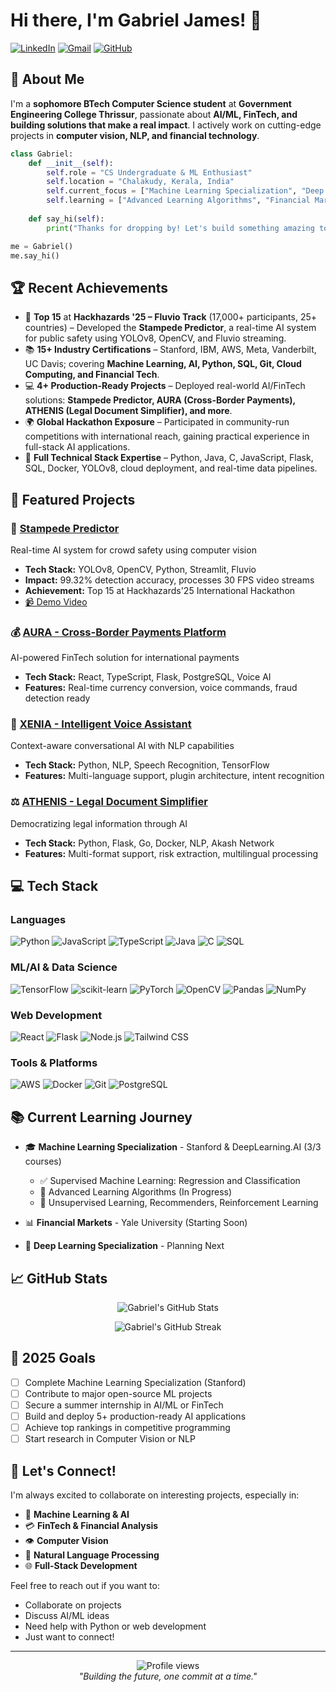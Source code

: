 <!--
# 👋 Hi, I'm Gabriel James

🎓 First-Year BTech CSE Student @ Government Engineering College Thrissur (GECT)  
📍 Based in Chalakudy, Kerala  
🎯 Focused on AI, Machine Learning, and Financial Technology

---

## 🌱 Currently Learning & Building

- 🤖 Machine Learning (Andrew Ng – Coursera)
- 📊 SQL for Data Science & Financial Markets (Yale)
- 🧠 Python for Data Science (IBM)
- ☁️ AWS Cloud Practitioner (AWS Educate)
- 📈 Building a Stock Price Predictor with LSTM

---

## 🧰 Languages & Tools

![Python](https://img.shields.io/badge/Python-3776AB?style=for-the-badge&logo=python&logoColor=white)
![Java](https://img.shields.io/badge/Java-ED8B00?style=for-the-badge&logo=openjdk&logoColor=white)
![SQL](https://img.shields.io/badge/SQL-4479A1?style=for-the-badge&logo=sqlite&logoColor=white)
![Git](https://img.shields.io/badge/Git-F05032?style=for-the-badge&logo=git&logoColor=white)
![Jupyter](https://img.shields.io/badge/Jupyter-F37626?style=for-the-badge&logo=jupyter&logoColor=white)
![Streamlit](https://img.shields.io/badge/Streamlit-FF4B4B?style=for-the-badge&logo=streamlit&logoColor=white)
![AWS](https://img.shields.io/badge/AWS-232F3E?style=for-the-badge&logo=amazon-aws&logoColor=white)

---

## 📌 Current Projects

- 📈 Stock Price Prediction using LSTM
- 🧠 Credit Card Fraud Detection with Machine Learning
- 🧪 Working on Deep Learning Neural Networks with TensorFlow

---

## 🌐 Let's Connect

- 🔗 LinkedIn: https://www.linkedin.com/in/gabrieljamesamara  
- 📫 Email: gabriel22dec@gmail.com  
- 🧠 Portfolio: Coming soon

<!---
gabsgj/gabsgj is a ✨ special ✨ repository because its `README.md` (this file) appears on your GitHub profile.
You can click the Preview link to take a look at your changes.
--->





















# Hi there, I'm Gabriel James! 👋

[![LinkedIn](https://img.shields.io/badge/LinkedIn-0077B5?style=for-the-badge&logo=linkedin&logoColor=white)](https://www.linkedin.com/in/gabrieljamesamara)
[![Gmail](https://img.shields.io/badge/Gmail-D14836?style=for-the-badge&logo=gmail&logoColor=white)](mailto:gabriel22dec@gmail.com)
[![GitHub](https://img.shields.io/badge/GitHub-100000?style=for-the-badge&logo=github&logoColor=white)](https://github.com/gabsgj)

## 🚀 About Me

I'm a **sophomore BTech Computer Science student** at **Government Engineering College Thrissur**, passionate about **AI/ML, FinTech, and building solutions that make a real impact**. I actively work on cutting-edge projects in **computer vision, NLP, and financial technology**.

<!--I'm a **sophomore BTech Computer Science student** at Government Engineering College Thrissur with a passion for **AI/ML**, **FinTech**, and building solutions that make a real impact. Currently maintaining a perfect **CGPA of 10.0/10.0** while actively working on cutting-edge projects in computer vision, NLP, and financial technology.-->

```python
class Gabriel:
    def __init__(self):
        self.role = "CS Undergraduate & ML Enthusiast"
        self.location = "Chalakudy, Kerala, India"
        self.current_focus = ["Machine Learning Specialization", "Deep Learning", "FinTech"]
        self.learning = ["Advanced Learning Algorithms", "Financial Markets", "System Design"]
        
    def say_hi(self):
        print("Thanks for dropping by! Let's build something amazing together 🚀")

me = Gabriel()
me.say_hi()
```
<!--
## 🏆 Recent Achievements

- 🥇 **Top 15** at **Hackhazards'25** (Fluvio Track) - Among 17,000+ participants from 25+ countries
- 🎯 **Perfect CGPA 10.0/10.0** - First Semester, BTech CSE
- 📚 **15+ Industry Certifications** - Stanford, IBM, AWS, Meta, Vanderbilt, UC Davis
- 💻 **4+ Production-Ready Projects** - Deployed AI solutions for real-world problems
- -->
## 🏆 Recent Achievements

- 🥇 **Top 15** at **Hackhazards '25 – Fluvio Track** (17,000+ participants, 25+ countries) – Developed the **Stampede Predictor**, a real-time AI system for public safety using YOLOv8, OpenCV, and Fluvio streaming.
- 📚 **15+ Industry Certifications** – Stanford, IBM, AWS, Meta, Vanderbilt, UC Davis; covering **Machine Learning, AI, Python, SQL, Git, Cloud Computing, and Financial Tech**.
- 💻 **4+ Production-Ready Projects** – Deployed real-world AI/FinTech solutions: **Stampede Predictor, AURA (Cross-Border Payments), ATHENIS (Legal Document Simplifier), and more**.
- 🌍 **Global Hackathon Exposure** – Participated in community-run competitions with international reach, gaining practical experience in full-stack AI applications.
- 🔧 **Full Technical Stack Expertise** – Python, Java, C, JavaScript, Flask, SQL, Docker, YOLOv8, cloud deployment, and real-time data pipelines.

## 🔭 Featured Projects

### 🚨 [Stampede Predictor](https://github.com/gabsgj/Stampede-Predictor)
Real-time AI system for crowd safety using computer vision
- **Tech Stack:** YOLOv8, OpenCV, Python, Streamlit, Fluvio
- **Impact:** 99.32% detection accuracy, processes 30 FPS video streams
- **Achievement:** Top 15 at Hackhazards'25 International Hackathon
- [📹 Demo Video](https://youtu.be/KKmF_QUh2yI)

### 💰 [AURA - Cross-Border Payments Platform](https://github.com/gabsgj/AURA)
AI-powered FinTech solution for international payments
- **Tech Stack:** React, TypeScript, Flask, PostgreSQL, Voice AI
- **Features:** Real-time currency conversion, voice commands, fraud detection ready

### 🤖 [XENIA - Intelligent Voice Assistant](https://github.com/gabsgj/Xenia)
Context-aware conversational AI with NLP capabilities
- **Tech Stack:** Python, NLP, Speech Recognition, TensorFlow
- **Features:** Multi-language support, plugin architecture, intent recognition

### ⚖️ [ATHENIS - Legal Document Simplifier](https://github.com/gabsgj/athenis)
Democratizing legal information through AI
- **Tech Stack:** Python, Flask, Go, Docker, NLP, Akash Network
- **Features:** Multi-format support, risk extraction, multilingual processing

## 💻 Tech Stack

### Languages
![Python](https://img.shields.io/badge/Python-3776AB?style=flat-square&logo=python&logoColor=white)
![JavaScript](https://img.shields.io/badge/JavaScript-F7DF1E?style=flat-square&logo=javascript&logoColor=black)
![TypeScript](https://img.shields.io/badge/TypeScript-007ACC?style=flat-square&logo=typescript&logoColor=white)
![Java](https://img.shields.io/badge/Java-ED8B00?style=flat-square&logo=openjdk&logoColor=white)
![C](https://img.shields.io/badge/C-00599C?style=flat-square&logo=c&logoColor=white)
![SQL](https://img.shields.io/badge/SQL-4479A1?style=flat-square&logo=postgresql&logoColor=white)

### ML/AI & Data Science
![TensorFlow](https://img.shields.io/badge/TensorFlow-FF6F00?style=flat-square&logo=tensorflow&logoColor=white)
![scikit-learn](https://img.shields.io/badge/scikit--learn-F7931E?style=flat-square&logo=scikit-learn&logoColor=white)
![PyTorch](https://img.shields.io/badge/PyTorch-EE4C2C?style=flat-square&logo=pytorch&logoColor=white)
![OpenCV](https://img.shields.io/badge/OpenCV-5C3EE8?style=flat-square&logo=opencv&logoColor=white)
![Pandas](https://img.shields.io/badge/Pandas-150458?style=flat-square&logo=pandas&logoColor=white)
![NumPy](https://img.shields.io/badge/NumPy-013243?style=flat-square&logo=numpy&logoColor=white)

### Web Development
![React](https://img.shields.io/badge/React-20232A?style=flat-square&logo=react&logoColor=61DAFB)
![Flask](https://img.shields.io/badge/Flask-000000?style=flat-square&logo=flask&logoColor=white)
![Node.js](https://img.shields.io/badge/Node.js-43853D?style=flat-square&logo=node.js&logoColor=white)
![Tailwind CSS](https://img.shields.io/badge/Tailwind_CSS-38B2AC?style=flat-square&logo=tailwind-css&logoColor=white)

### Tools & Platforms
![AWS](https://img.shields.io/badge/AWS-232F3E?style=flat-square&logo=amazon-aws&logoColor=white)
![Docker](https://img.shields.io/badge/Docker-2496ED?style=flat-square&logo=docker&logoColor=white)
![Git](https://img.shields.io/badge/Git-F05032?style=flat-square&logo=git&logoColor=white)
![PostgreSQL](https://img.shields.io/badge/PostgreSQL-316192?style=flat-square&logo=postgresql&logoColor=white)

## 📚 Current Learning Journey

- 🎓 **Machine Learning Specialization** - Stanford & DeepLearning.AI (3/3 courses)
  - ✅ Supervised Machine Learning: Regression and Classification
  - 🔄 Advanced Learning Algorithms (In Progress)
  - 📅 Unsupervised Learning, Recommenders, Reinforcement Learning
  
- 📊 **Financial Markets** - Yale University (Starting Soon)
- 🧠 **Deep Learning Specialization** - Planning Next

## 📈 GitHub Stats

<p align="center">
  <img src="https://github-readme-stats.vercel.app/api?username=gabsgj&show_icons=true&theme=tokyonight" alt="Gabriel's GitHub Stats" />
</p>

<p align="center">
  <img src="https://github-readme-streak-stats.herokuapp.com/?user=gabsgj&theme=tokyonight" alt="Gabriel's GitHub Streak" />
</p>

## 🎯 2025 Goals

- [ ] Complete Machine Learning Specialization (Stanford)
- [ ] Contribute to major open-source ML projects
- [ ] Secure a summer internship in AI/ML or FinTech
- [ ] Build and deploy 5+ production-ready AI applications
- [ ] Achieve top rankings in competitive programming
- [ ] Start research in Computer Vision or NLP

## 🤝 Let's Connect!

I'm always excited to collaborate on interesting projects, especially in:
- 🤖 **Machine Learning & AI**
- 💳 **FinTech & Financial Analysis**
- 👁️ **Computer Vision**
- 💬 **Natural Language Processing**
- 🌐 **Full-Stack Development**

Feel free to reach out if you want to:
- Collaborate on projects
- Discuss AI/ML ideas
- Need help with Python or web development
- Just want to connect!

---

<p align="center">
  <img src="https://komarev.com/ghpvc/?username=gabsgj&color=blueviolet&style=flat-square" alt="Profile views" />
  <br/>
  <i>"Building the future, one commit at a time."</i>
</p>
